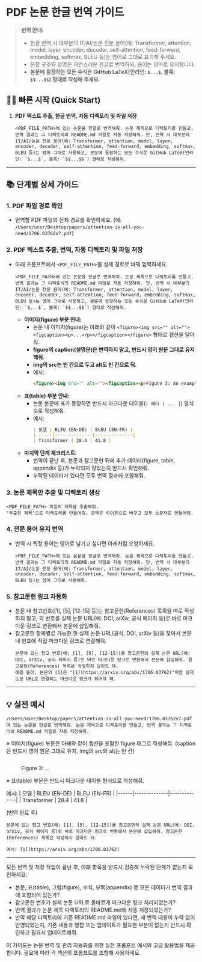 # PDF 논문 한글 번역 가이드

> **번역 안내:**
> - 한글 번역 시 대부분의 IT/AI/논문 전문 용어(예: Transformer, attention, model, layer, encoder, decoder, self-attention, feed-forward, embedding, softmax, BLEU 등)는 영어로 그대로 표기해 주세요.
> - 문장 구조와 설명은 자연스러운 한글로 번역하되, 용어는 영어로 유지합니다.
> - **본문에 등장하는 모든 수식은 GitHub LaTeX(인라인: `$...$`, 블록: `$$...$$`) 형태로 작성해 주세요.**

## 🏃‍♂️ 빠른 시작 (Quick Start)

1. **PDF 텍스트 추출, 한글 번역, 자동 디렉토리 및 파일 저장**
   ```
   <PDF_FILE_PATH>에 있는 논문을 한글로 번역해줘. 논문 제목으로 디렉토리를 만들고, 번역 결과는 그 디렉토리의 README.md 파일로 자동 저장해줘. 단, 번역 시 대부분의 IT/AI/논문 전문 용어(예: Transformer, attention, model, layer, encoder, decoder, self-attention, feed-forward, embedding, softmax, BLEU 등)는 영어 그대로 사용하고, 본문에 등장하는 모든 수식은 GitHub LaTeX(인라인: `$...$`, 블록: `$$...$$`) 형태로 작성해줘.
   ```

---

## 📚 단계별 상세 가이드

### 1. PDF 파일 경로 확인
- 번역할 PDF 파일의 전체 경로를 확인하세요. (예: `/Users/user/Desktop/papers/attention-is-all-you-need/1706.03762v7.pdf`)

### 2. PDF 텍스트 추출, 번역, 자동 디렉토리 및 파일 저장
- 아래 프롬프트에서 `<PDF_FILE_PATH>`를 실제 경로로 바꿔 입력하세요.
  ```
  <PDF_FILE_PATH>에 있는 논문을 한글로 번역해줘. 논문 제목으로 디렉토리를 만들고, 번역 결과는 그 디렉토리의 README.md 파일로 자동 저장해줘. 단, 번역 시 대부분의 IT/AI/논문 전문 용어(예: Transformer, attention, model, layer, encoder, decoder, self-attention, feed-forward, embedding, softmax, BLEU 등)는 영어 그대로 사용하고, 본문에 등장하는 모든 수식은 GitHub LaTeX(인라인: `$...$`, 블록: `$$...$$`) 형태로 작성해줘.
  ```
  - **이미지(figure) 부분 안내:**
    - 논문 내 이미지(figure)는 아래와 같이 `<figure><img src="" alt=""><figcaption><p>...</p></figcaption></figure>` 형태로 캡션을 달아줘.
    - **figure의 caption(설명문)은 번역하지 말고, 반드시 영어 원문 그대로 유지해줘.**
    - **img의 src는 빈 칸으로 두고 alt도 빈 칸으로 둬.**
    - 예시:
      ```html
      <figure><img src="" alt=""><figcaption><p>Figure 3: An example of the attention mechanism following long-distance dependencies in the encoder self-attention in layer 5 of 6. ...</p></figcaption></figure>
      ```
  - **표(table) 부분 안내:**
    - 논문 본문에 표가 등장하면 반드시 마크다운 테이블(`| 헤더 | ... |`) 형식으로 작성해줘.
    - 예시:
      ```markdown
      | 모델 | BLEU (EN-DE) | BLEU (EN-FR) |
      |------|--------------|--------------|
      | Transformer | 28.4 | 41.8 |
      ```
  - **마지막 단계 체크리스트:**
    - 번역이 끝난 후, 본문과 참고문헌 뒤에 추가 데이터(figure, table, appendix 등)가 누락되지 않았는지 반드시 확인해줘.
    - 누락된 데이터가 있다면 모두 번역 결과에 포함해줘.

### 3. 논문 제목만 추출 및 디렉토리 생성
  ```
  <PDF_FILE_PATH> 파일의 제목을 추출해줘.
  "추출된 제목"으로 디렉토리를 만들어줘. 공백은 하이픈으로 바꾸고 모두 소문자로 만들어줘.
  ```

### 4. 전문 용어 유지 번역
- 번역 시 특정 용어는 영어로 남기고 싶다면 아래처럼 요청하세요.
  ```
  <PDF_FILE_PATH>에 있는 논문을 한글로 번역해줘. 논문 제목으로 디렉토리를 만들고, 번역 결과는 그 디렉토리의 README.md 파일로 자동 저장해줘. 단, 번역 시 대부분의 IT/AI/논문 전문 용어(예: Transformer, attention, model, layer, encoder, decoder, self-attention, feed-forward, embedding, softmax, BLEU 등)는 영어 그대로 사용해줘.
  ```

### 5. 참고문헌 링크 자동화
- 본문 내 참고번호([1], [5], [12-15] 등)는 참고문헌(References) 목록을 따로 작성하지 말고, 각 번호를 실제 논문 URL(예: DOI, arXiv, 공식 페이지 등)로 바로 마크다운 링크로 변환해서 본문에 삽입해줘.
- 참고문헌 항목별로 가능한 한 실제 논문 URL(공식, DOI, arXiv 등)을 찾아서 본문 내 번호에 직접 마크다운 링크로 연결해줘.
  ```
  본문에 있는 참고 번호(예: [1], [5], [12-15])를 참고문헌의 실제 논문 URL(예: DOI, arXiv, 공식 페이지 등)로 바로 마크다운 링크로 변환해서 본문에 삽입해줘. 참고문헌(References) 목록은 작성하지 않아도 돼.
  예를 들어, 본문의 [1]은 "[1](https://arxiv.org/abs/1706.03762)"처럼 실제 논문 URL로 연결되는 마크다운 링크가 되어야 해.
  ```

---

## 💡 실전 예시

```
/Users/user/Desktop/papers/attention-is-all-you-need/1706.03762v7.pdf 에 있는 논문을 한글로 번역해줘. 논문 제목으로 디렉토리를 만들고, 번역 결과는 그 디렉토리의 README.md 파일로 자동 저장해줘.
```

※ 이미지(figure) 부분은 아래와 같이 캡션을 포함한 figure 태그로 작성해줘. (caption은 반드시 영어 원문 그대로 유지, img의 src와 alt는 빈 칸)
<figure><img src="" alt=""><figcaption><p>Figure 3: ...</p></figcaption></figure>
※ 표(table) 부분은 반드시 마크다운 테이블 형식으로 작성해줘.

예시:
| 모델 | BLEU (EN-DE) | BLEU (EN-FR) |
|------|--------------|--------------|
| Transformer | 28.4 | 41.8 |

(번역 완료 후)
```
본문에 있는 참고 번호(예: [1], [5], [12-15])를 참고문헌의 실제 논문 URL(예: DOI, arXiv, 공식 페이지 등)로 바로 마크다운 링크로 변환해서 본문에 삽입해줘. 참고문헌(References) 목록은 작성하지 않아도 돼.

예시: [1](https://arxiv.org/abs/1706.03762)
```

---

모든 번역 및 저장 작업이 끝난 후, 아래 항목을 반드시 검증해 누락된 단계가 없는지 확인하세요:
- 본문, 표(table), 그림(figure), 수식, 부록(appendix) 등 모든 데이터가 번역 결과에 포함되어 있는가?
- 참고문헌 번호가 실제 논문 URL로 올바르게 마크다운 링크 처리되었는가?
- 번역 결과가 논문 제목 디렉토리의 README.md에 자동 저장되었는가?
- 만약 해당 디렉토리에 기존 README.md 파일이 있다면, 새 번역 내용이 누락 없이 반영되었는지, 기존 내용과 병합 또는 업데이트가 필요한 부분이 없는지 반드시 확인하고 필요시 업데이트해줘.

이 가이드는 논문 번역 및 관리 자동화를 위한 실전 프롬프트 예시와 고급 활용법을 제공합니다. 필요에 따라 각 섹션의 프롬프트를 조합해 사용하세요.
